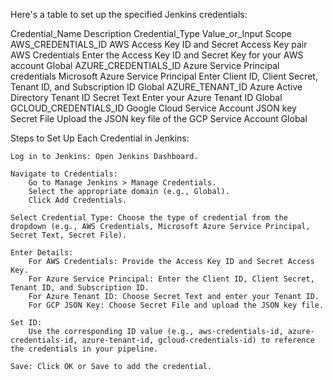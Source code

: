 Here's a table to set up the specified Jenkins credentials:


Credential_Name          	Description	                                        Credential_Type	                        Value_or_Input	                                                   Scope
AWS_CREDENTIALS_ID	      AWS Access Key ID and Secret Access Key pair	      AWS Credentials	                        Enter the Access Key ID and Secret Key for your AWS account	       Global
AZURE_CREDENTIALS_ID	    Azure Service Principal credentials	                Microsoft Azure Service Principal	      Enter Client ID, Client Secret, Tenant ID, and Subscription ID	   Global
AZURE_TENANT_ID	          Azure Active Directory Tenant ID	                  Secret Text	                            Enter your Azure Tenant ID	                                       Global
GCLOUD_CREDENTIALS_ID    	Google Cloud Service Account JSON key	              Secret File	                             Upload the JSON key file of the GCP Service Account	             Global



Steps to Set Up Each Credential in Jenkins:

    Log in to Jenkins: Open Jenkins Dashboard.

    Navigate to Credentials:
        Go to Manage Jenkins > Manage Credentials.
        Select the appropriate domain (e.g., Global).
        Click Add Credentials.

    Select Credential Type: Choose the type of credential from the dropdown (e.g., AWS Credentials, Microsoft Azure Service Principal, Secret Text, Secret File).

    Enter Details:
        For AWS Credentials: Provide the Access Key ID and Secret Access Key.
        For Azure Service Principal: Enter the Client ID, Client Secret, Tenant ID, and Subscription ID.
        For Azure Tenant ID: Choose Secret Text and enter your Tenant ID.
        For GCP JSON Key: Choose Secret File and upload the JSON key file.

    Set ID:
        Use the corresponding ID value (e.g., aws-credentials-id, azure-credentials-id, azure-tenant-id, gcloud-credentials-id) to reference the credentials in your pipeline.

    Save: Click OK or Save to add the credential.
